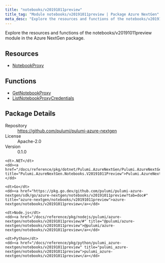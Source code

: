 ```yaml
---
title: "notebooks/v20191011preview"
title_tag: "Module notebooks/v20191011preview | Package Azure NextGen"
meta_desc: "Explore the resources and functions of the notebooks/v20191011preview module in the Azure NextGen package."
---
```


<!-- WARNING: this file was generated by Pulumi Docs Generator. -->
<!-- Do not edit by hand unless you're certain you know what you are doing! -->

Explore the resources and functions of the notebooks/v20191011preview module in the Azure NextGen package.

<h2 id="resources">Resources</h2>
<ul class="api">
    <li><a href="notebookproxy" title="NotebookProxy"><span class="symbol resource"></span>NotebookProxy</a></li>
</ul>

<h2 id="functions">Functions</h2>
<ul class="api">
    <li><a href="getnotebookproxy" title="GetNotebookProxy"><span class="symbol function"></span>GetNotebookProxy</a></li>
    <li><a href="listnotebookproxycredentials" title="ListNotebookProxyCredentials"><span class="symbol function"></span>ListNotebookProxyCredentials</a></li>
</ul>

<h2 id="package-details">Package Details</h2>
<dl class="package-details">
	<dt>Repository</dt>
	<dd><a href="https://github.com/pulumi/pulumi-azure-nextgen">https://github.com/pulumi/pulumi-azure-nextgen</a></dd>
	<dt>License</dt>
	<dd>Apache-2.0</dd>
	<dt>Version</dt>
	<dd>0.1.0</dd>
</dl>



<dl class="tabular">

    <dt>.NET</dt>
    <dd><a href="/docs/reference/pkg/dotnet/Pulumi.AzureNextGen/Pulumi.AzureNextGen.Notebooks.V20191011Preview.html" title="Pulumi.AzureNextGen.Notebooks.V20191011Preview">Pulumi.AzureNextGen.Notebooks.V20191011Preview</a></dd>

    <dt>Go</dt>
    <dd><a href="https://pkg.go.dev/github.com/pulumi/pulumi-azure-nextgen/sdk/go/azure-nextgen/notebooks/v20191011preview?tab=doc#" title="azure-nextgen/notebooks/v20191011preview">azure-nextgen/notebooks/v20191011preview</a></dd>

    <dt>Node.js</dt>
    <dd><a href="/docs/reference/pkg/nodejs/pulumi/azure-nextgen/notebooks/v20191011preview/#" title="@pulumi/azure-nextgen/notebooks/v20191011preview">@pulumi/azure-nextgen/notebooks/v20191011preview</a></dd>

    <dt>Python</dt>
    <dd><a href="/docs/reference/pkg/python/pulumi_azure-nextgen/notebooks/v20191011preview" title="pulumi_azure-nextgen/notebooks/v20191011preview">pulumi_azure-nextgen/notebooks/v20191011preview</a></dd>

</dl>

